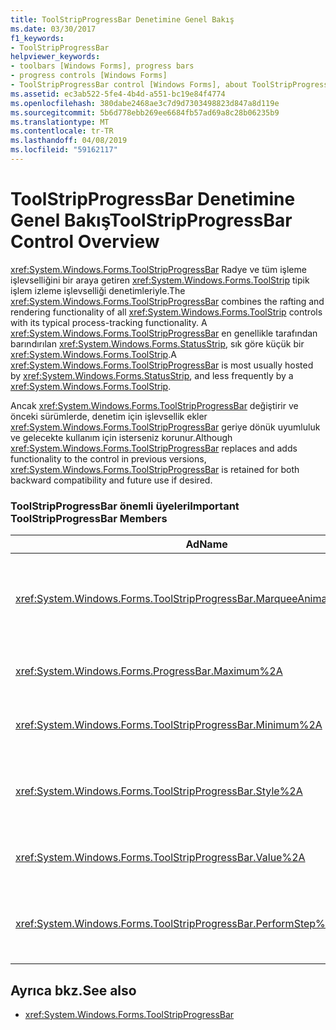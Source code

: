 ```yaml
---
title: ToolStripProgressBar Denetimine Genel Bakış
ms.date: 03/30/2017
f1_keywords:
- ToolStripProgressBar
helpviewer_keywords:
- toolbars [Windows Forms], progress bars
- progress controls [Windows Forms]
- ToolStripProgressBar control [Windows Forms], about ToolStripProgressBar control
ms.assetid: ec3ab522-5fe4-4b4d-a551-bc19e84f4774
ms.openlocfilehash: 380dabe2468ae3c7d9d7303498823d847a8d119e
ms.sourcegitcommit: 5b6d778ebb269ee6684fb57ad69a8c28b06235b9
ms.translationtype: MT
ms.contentlocale: tr-TR
ms.lasthandoff: 04/08/2019
ms.locfileid: "59162117"
---
```

# <a name="toolstripprogressbar-control-overview"></a><span data-ttu-id="f3d8a-102">ToolStripProgressBar Denetimine Genel Bakış</span><span class="sxs-lookup"><span data-stu-id="f3d8a-102">ToolStripProgressBar Control Overview</span></span>
<span data-ttu-id="f3d8a-103"><xref:System.Windows.Forms.ToolStripProgressBar> Radye ve tüm işleme işlevselliğini bir araya getiren <xref:System.Windows.Forms.ToolStrip> tipik işlem izleme işlevselliği denetimleriyle.</span><span class="sxs-lookup"><span data-stu-id="f3d8a-103">The <xref:System.Windows.Forms.ToolStripProgressBar> combines the rafting and rendering functionality of all <xref:System.Windows.Forms.ToolStrip> controls with its typical process-tracking functionality.</span></span> <span data-ttu-id="f3d8a-104">A <xref:System.Windows.Forms.ToolStripProgressBar> en genellikle tarafından barındırılan <xref:System.Windows.Forms.StatusStrip>, sık göre küçük bir <xref:System.Windows.Forms.ToolStrip>.</span><span class="sxs-lookup"><span data-stu-id="f3d8a-104">A <xref:System.Windows.Forms.ToolStripProgressBar> is most usually hosted by <xref:System.Windows.Forms.StatusStrip>, and less frequently by a <xref:System.Windows.Forms.ToolStrip>.</span></span>  
  
 <span data-ttu-id="f3d8a-105">Ancak <xref:System.Windows.Forms.ToolStripProgressBar> değiştirir ve önceki sürümlerde, denetim için işlevsellik ekler <xref:System.Windows.Forms.ToolStripProgressBar> geriye dönük uyumluluk ve gelecekte kullanım için isterseniz korunur.</span><span class="sxs-lookup"><span data-stu-id="f3d8a-105">Although <xref:System.Windows.Forms.ToolStripProgressBar> replaces and adds functionality to the control in previous versions, <xref:System.Windows.Forms.ToolStripProgressBar> is retained for both backward compatibility and future use if desired.</span></span>  
  
### <a name="important-toolstripprogressbar-members"></a><span data-ttu-id="f3d8a-106">ToolStripProgressBar önemli üyeleri</span><span class="sxs-lookup"><span data-stu-id="f3d8a-106">Important ToolStripProgressBar Members</span></span>  
  
|<span data-ttu-id="f3d8a-107">Ad</span><span class="sxs-lookup"><span data-stu-id="f3d8a-107">Name</span></span>|<span data-ttu-id="f3d8a-108">Açıklama</span><span class="sxs-lookup"><span data-stu-id="f3d8a-108">Description</span></span>|  
|----------|-----------------|  
|<xref:System.Windows.Forms.ToolStripProgressBar.MarqueeAnimationSpeed%2A>|<span data-ttu-id="f3d8a-109">Her arasındaki gecikmeyi temsil eden bir değer alır veya ayarlar <xref:System.Windows.Forms.ProgressBarStyle.Marquee> güncelleştirme, milisaniye cinsinden görüntüler.</span><span class="sxs-lookup"><span data-stu-id="f3d8a-109">Gets or sets a value representing the delay between each <xref:System.Windows.Forms.ProgressBarStyle.Marquee> display update, in milliseconds.</span></span>|  
|<xref:System.Windows.Forms.ProgressBar.Maximum%2A>|<span data-ttu-id="f3d8a-110">Bunun için tanımlanan aralığın üst sınırını ayarlar veya alır <xref:System.Windows.Forms.ToolStripProgressBar>.</span><span class="sxs-lookup"><span data-stu-id="f3d8a-110">Gets or sets the upper bound of the range that is defined for this <xref:System.Windows.Forms.ToolStripProgressBar>.</span></span>|  
|<xref:System.Windows.Forms.ToolStripProgressBar.Minimum%2A>|<span data-ttu-id="f3d8a-111">Alır veya ayarlar bu tanımlanan aralığının alt sınırı <xref:System.Windows.Forms.ToolStripProgressBar>.</span><span class="sxs-lookup"><span data-stu-id="f3d8a-111">Gets or sets the lower bound of the range that is defined for this <xref:System.Windows.Forms.ToolStripProgressBar>.</span></span>|  
|<xref:System.Windows.Forms.ToolStripProgressBar.Style%2A>|<span data-ttu-id="f3d8a-112">Alır veya ayarlar stili <xref:System.Windows.Forms.ToolStripProgressBar> bir işlemin ilerlemesini görüntülemek için kullanır.</span><span class="sxs-lookup"><span data-stu-id="f3d8a-112">Gets or sets the style that the <xref:System.Windows.Forms.ToolStripProgressBar> uses to display the progress of an operation.</span></span>|  
|<xref:System.Windows.Forms.ToolStripProgressBar.Value%2A>|<span data-ttu-id="f3d8a-113">Alır veya ayarlar geçerli değerini <xref:System.Windows.Forms.ToolStripProgressBar>.</span><span class="sxs-lookup"><span data-stu-id="f3d8a-113">Gets or sets the current value of the <xref:System.Windows.Forms.ToolStripProgressBar>.</span></span>|  
|<xref:System.Windows.Forms.ToolStripProgressBar.PerformStep%2A>|<span data-ttu-id="f3d8a-114">İlerleme çubuğu geçerli konumunu miktarına göre ilerler <xref:System.Windows.Forms.ToolStripProgressBar.Step%2A> özelliği.</span><span class="sxs-lookup"><span data-stu-id="f3d8a-114">Advances the current position of the progress bar by the amount of the <xref:System.Windows.Forms.ToolStripProgressBar.Step%2A> property.</span></span>|  
  
## <a name="see-also"></a><span data-ttu-id="f3d8a-115">Ayrıca bkz.</span><span class="sxs-lookup"><span data-stu-id="f3d8a-115">See also</span></span>

- <xref:System.Windows.Forms.ToolStripProgressBar>
